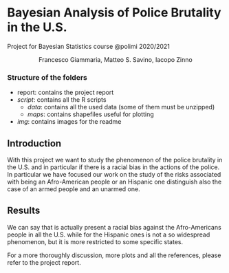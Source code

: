 # Bayesian Analysis of Police Brutality in the U.S.
Project for Bayesian Statistics course @polimi 2020/2021
<p align="center">Francesco Giammaria, Matteo S. Savino, Iacopo Zinno</p>

### Structure of the folders
* report: contains the project report
* *script*: contains all the R scripts
  * *data*: contains all the used data (some of them must be unzipped)
  * *maps*: contains shapefiles useful for plotting
* *img*: contains images for the readme

## Introduction
With this project we want to study the phenomenon of the police brutality in the U.S. and in particular if there is a racial bias in the actions of the police. 
In particular we have focused our work on the study of the risks associated with being an Afro-American people or an Hispanic one distinguish also the case of an armed people and an unarmed one.

## Results
We can say that is actually present a racial bias against the Afro-Americans people in all the U.S. while for the Hispanic ones is not a so widespread phenomenon, but it is more restricted to some specific states. 

For a more thoroughly discussion, more plots and all the references, please refer to the project report.
